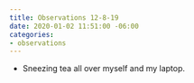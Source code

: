 ```yaml
---
title: Observations 12-8-19
date: 2020-01-02 11:51:00 -06:00
categories:
- observations
---
```


- Sneezing tea all over myself and my laptop.